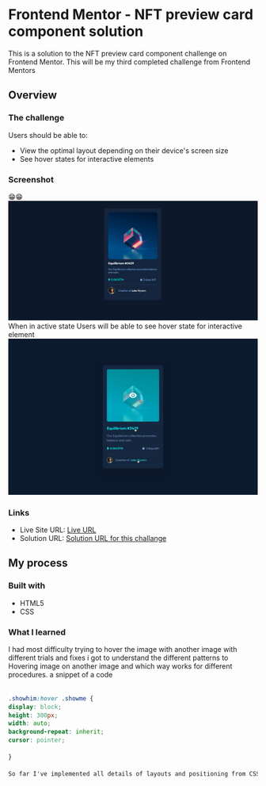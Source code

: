# Frontend Mentor - NFT preview card component solution
This is a solution to the NFT preview card component challenge on Frontend Mentor. This will be my third completed challenge from Frontend Mentors 

## Overview

### The challenge

Users should be able to:

- View the optimal layout depending on their device's screen size
- See hover states for interactive elements

### Screenshot
😁😁
![Solution screenshot](/images/screenshot.png)
When in active state Users will be able to see hover state for interactive element 
![Active state](/images/active-states.jpg)

### Links
- Live Site URL: [Live URL](https://moakintunde.github.io/challenge-3/)
- Solution URL: [Solution URL for this challange](https://github.com/moakintunde/challenge-3)

## My process

### Built with

- HTML5
- CSS

### What I learned
I had most difficulty trying to hover the image with another image with different trials and fixes i got to understand the different patterns to Hovering image on another image and which way works for different procedures.
a snippet of a code
```css

.showhim:hover .showme {
display: block;
height: 300px;
width: auto;
background-repeat: inherit;
cursor: pointer;

}

So far I've implemented all details of layouts and positioning from CSS I learnt 
```
